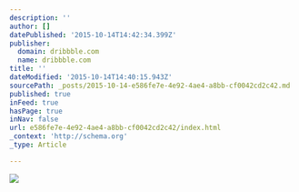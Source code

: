 ```yaml
---
description: ''
author: []
datePublished: '2015-10-14T14:42:34.399Z'
publisher:
  domain: dribbble.com
  name: dribbble.com
title: ''
dateModified: '2015-10-14T14:40:15.943Z'
sourcePath: _posts/2015-10-14-e586fe7e-4e92-4ae4-a8bb-cf0042cd2c42.md
published: true
inFeed: true
hasPage: true
inNav: false
url: e586fe7e-4e92-4ae4-a8bb-cf0042cd2c42/index.html
_context: 'http://schema.org'
_type: Article

---
```

![](https://d13yacurqjgara.cloudfront.net/users/2014/screenshots/2126870/basscss-logo.png)
